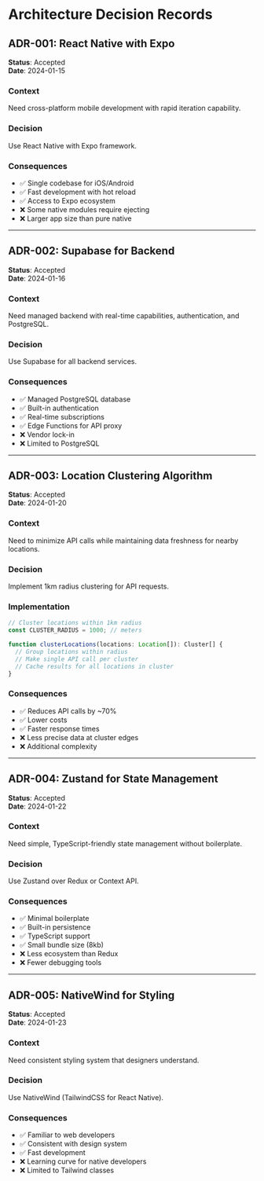 # Architecture Decision Records

## ADR-001: React Native with Expo

**Status**: Accepted  
**Date**: 2024-01-15

### Context
Need cross-platform mobile development with rapid iteration capability.

### Decision
Use React Native with Expo framework.

### Consequences
- ✅ Single codebase for iOS/Android
- ✅ Fast development with hot reload
- ✅ Access to Expo ecosystem
- ❌ Some native modules require ejecting
- ❌ Larger app size than pure native

---

## ADR-002: Supabase for Backend

**Status**: Accepted  
**Date**: 2024-01-16

### Context
Need managed backend with real-time capabilities, authentication, and PostgreSQL.

### Decision
Use Supabase for all backend services.

### Consequences
- ✅ Managed PostgreSQL database
- ✅ Built-in authentication
- ✅ Real-time subscriptions
- ✅ Edge Functions for API proxy
- ❌ Vendor lock-in
- ❌ Limited to PostgreSQL

---

## ADR-003: Location Clustering Algorithm

**Status**: Accepted  
**Date**: 2024-01-20

### Context
Need to minimize API calls while maintaining data freshness for nearby locations.

### Decision
Implement 1km radius clustering for API requests.

### Implementation
```typescript
// Cluster locations within 1km radius
const CLUSTER_RADIUS = 1000; // meters

function clusterLocations(locations: Location[]): Cluster[] {
  // Group locations within radius
  // Make single API call per cluster
  // Cache results for all locations in cluster
}
```

### Consequences
- ✅ Reduces API calls by ~70%
- ✅ Lower costs
- ✅ Faster response times
- ❌ Less precise data at cluster edges
- ❌ Additional complexity

---

## ADR-004: Zustand for State Management

**Status**: Accepted  
**Date**: 2024-01-22

### Context
Need simple, TypeScript-friendly state management without boilerplate.

### Decision
Use Zustand over Redux or Context API.

### Consequences
- ✅ Minimal boilerplate
- ✅ Built-in persistence
- ✅ TypeScript support
- ✅ Small bundle size (8kb)
- ❌ Less ecosystem than Redux
- ❌ Fewer debugging tools

---

## ADR-005: NativeWind for Styling

**Status**: Accepted  
**Date**: 2024-01-23

### Context
Need consistent styling system that designers understand.

### Decision
Use NativeWind (TailwindCSS for React Native).

### Consequences
- ✅ Familiar to web developers
- ✅ Consistent with design system
- ✅ Fast development
- ❌ Learning curve for native developers
- ❌ Limited to Tailwind classes